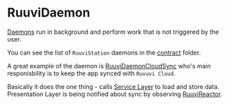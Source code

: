 # RuuviDaemon

[Daemons](https://en.wikipedia.org/wiki/Daemon_(computing)) run in background and perform work that is not triggered by the user.

You can see the list of `RuuviStation` daemons in the [contract](Sources/RuuviDaemon) folder. 

A great example of the daemon is [RuuviDaemonCloudSync](Sources/RuuviDaemon/RuuviDaemonCloudSync.swift) who's main responisbility is to keep the app synced with `Ruvuvi Cloud`. 

Basically it does the one thing - calls [Service Layer](../RuuviService/README.md) to load and store data. Presentation Layer is being notified about sync by observing [RuuviReactor](../RuuviReactor/README.md). 